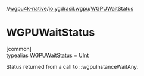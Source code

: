 //[wgpu4k-native](../../../index.md)/[io.ygdrasil.wgpu](../index.md)/[WGPUWaitStatus](index.md)

# WGPUWaitStatus

[common]\
typealias [WGPUWaitStatus](index.md) = [UInt](https://kotlinlang.org/api/core/kotlin-stdlib/kotlin/-u-int/index.html)

Status returned from a call to ::wgpuInstanceWaitAny.